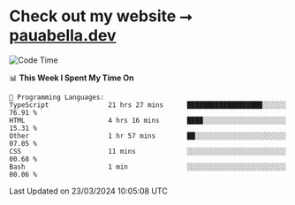 # Check out my website ⭢ [pauabella.dev](https://pauabella.dev)

<!--START_SECTION:waka-->
![Code Time](http://img.shields.io/badge/Code%20Time-3%2C135%20hrs%2024%20mins-blue)

📊 **This Week I Spent My Time On** 

```text
💬 Programming Languages: 
TypeScript               21 hrs 27 mins      ███████████████████░░░░░░   76.91 % 
HTML                     4 hrs 16 mins       ████░░░░░░░░░░░░░░░░░░░░░   15.31 % 
Other                    1 hr 57 mins        ██░░░░░░░░░░░░░░░░░░░░░░░   07.05 % 
CSS                      11 mins             ░░░░░░░░░░░░░░░░░░░░░░░░░   00.68 % 
Bash                     1 min               ░░░░░░░░░░░░░░░░░░░░░░░░░   00.06 % 
```


 Last Updated on 23/03/2024 10:05:08 UTC
<!--END_SECTION:waka-->
